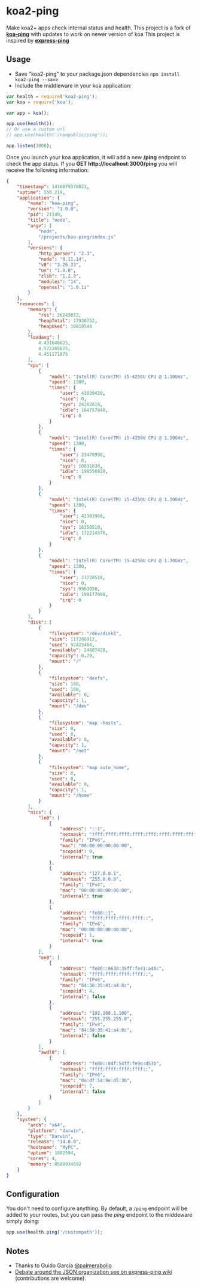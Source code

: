 koa2-ping
========

Make koa2+ apps check internal status and health. 
This project is a fork of **[koa-ping](https://github.com/AlexeyKhristov/koa-ping)** with updates to work on newer version of koa
This project is inspired by **[express-ping](https://github.com/palmerabollo/express-ping)**

Usage
-----

* Save "koa2-ping" to your package.json dependencies ```npm install koa2-ping --save```
* Include the middleware in your koa application:

```javascript
var health = require('koa2-ping');
var koa = require('koa');

var app = koa();

app.use(health());
// Or use a custom url
// app.use(health('/nonpublic/ping'));

app.listen(3000);
```

Once you launch your koa application, it will add a new **/ping** endpoint to check the app status. If you **GET http://localhost:3000/ping** you will receive the following information:

```json
{
    "timestamp": 1416079378823,
    "uptime": 550.219,
    "application": {
        "name": "koa-ping",
        "version": "1.0.0",
        "pid": 21149,
        "title": "node",
        "argv": [
            "node",
            "/projects/koa-ping/index.js"
        ],
        "versions": {
            "http_parser": "2.3",
            "node": "0.11.14",
            "v8": "3.26.33",
            "uv": "1.0.0",
            "zlib": "1.2.3",
            "modules": "14",
            "openssl": "1.0.1i"
        }
    },
    "resources": {
        "memory": {
            "rss": 26243072,
            "heapTotal": 17930752,
            "heapUsed": 10810544
        },
        "loadavg": [
            4.431640625,
            4.572265625,
            4.451171875
        ],
        "cpu": [
            {
                "model": "Intel(R) Core(TM) i5-4250U CPU @ 1.30GHz",
                "speed": 1300,
                "times": {
                    "user": 43839420,
                    "nice": 0,
                    "sys": 24282010,
                    "idle": 164757040,
                    "irq": 0
                }
            },
            {
                "model": "Intel(R) Core(TM) i5-4250U CPU @ 1.30GHz",
                "speed": 1300,
                "times": {
                    "user": 23479990,
                    "nice": 0,
                    "sys": 10831830,
                    "idle": 198556920,
                    "irq": 0
                }
            },
            {
                "model": "Intel(R) Core(TM) i5-4250U CPU @ 1.30GHz",
                "speed": 1300,
                "times": {
                    "user": 42303960,
                    "nice": 0,
                    "sys": 18350510,
                    "idle": 172214370,
                    "irq": 0
                }
            },
            {
                "model": "Intel(R) Core(TM) i5-4250U CPU @ 1.30GHz",
                "speed": 1300,
                "times": {
                    "user": 23728510,
                    "nice": 0,
                    "sys": 9963050,
                    "idle": 199177080,
                    "irq": 0
                }
            }
        ],
        "disk": [
            {
                "filesystem": "/dev/disk1",
                "size": 117286912,
                "used": 92423484,
                "available": 24607428,
                "capacity": 0.79,
                "mount": "/"
            },
            {
                "filesystem": "devfs",
                "size": 180,
                "used": 180,
                "available": 0,
                "capacity": 1,
                "mount": "/dev"
            },
            {
                "filesystem": "map -hosts",
                "size": 0,
                "used": 0,
                "available": 0,
                "capacity": 1,
                "mount": "/net"
            },
            {
                "filesystem": "map auto_home",
                "size": 0,
                "used": 0,
                "available": 0,
                "capacity": 1,
                "mount": "/home"
            }
        ],
        "nics": {
            "lo0": [
                {
                    "address": "::1",
                    "netmask": "ffff:ffff:ffff:ffff:ffff:ffff:ffff:ffff",
                    "family": "IPv6",
                    "mac": "00:00:00:00:00:00",
                    "scopeid": 0,
                    "internal": true
                },
                {
                    "address": "127.0.0.1",
                    "netmask": "255.0.0.0",
                    "family": "IPv4",
                    "mac": "00:00:00:00:00:00",
                    "internal": true
                },
                {
                    "address": "fe80::1",
                    "netmask": "ffff:ffff:ffff:ffff::",
                    "family": "IPv6",
                    "mac": "00:00:00:00:00:00",
                    "scopeid": 1,
                    "internal": true
                }
            ],
            "en0": [
                {
                    "address": "fe80::8638:35ff:fe41:a48c",
                    "netmask": "ffff:ffff:ffff:ffff::",
                    "family": "IPv6",
                    "mac": "84:38:35:41:a4:8c",
                    "scopeid": 4,
                    "internal": false
                },
                {
                    "address": "192.168.1.100",
                    "netmask": "255.255.255.0",
                    "family": "IPv4",
                    "mac": "84:38:35:41:a4:8c",
                    "internal": false
                }
            ],
            "awdl0": [
                {
                    "address": "fe80::8df:54ff:fe9e:d53b",
                    "netmask": "ffff:ffff:ffff:ffff::",
                    "family": "IPv6",
                    "mac": "0a:df:54:9e:d5:3b",
                    "scopeid": 7,
                    "internal": false
                }
            ]
        }
    },
    "system": {
        "arch": "x64",
        "platform": "darwin",
        "type": "Darwin",
        "release": "14.0.0",
        "hostname": "MyPC",
        "uptime": 1802594,
        "cores": 4,
        "memory": 8589934592
    }
}
```

Configuration
-------------

You don't need to configure anything. By default, a `/ping` endpoint will be added to your routes, but you can pass the _ping_ endpoint to the middeware simply doing:

```js
app.use(health.ping('/custompath'));
```

Notes
-----
* Thanks to Guido García [@palmerabollo](https://github.com/palmerabollo)
* [Debate around the JSON organization see on express-ping wiki](https://github.com/palmerabollo/express-ping/wiki/Response-Format-Debate) (contributions are welcome).
